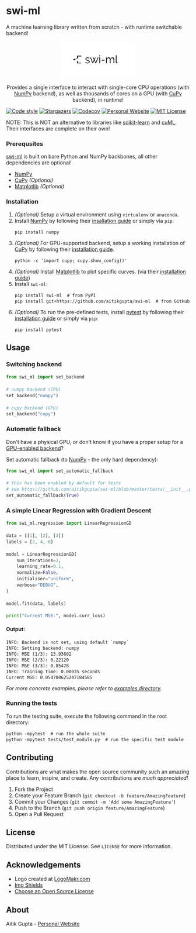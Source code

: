 # swi-ml
A machine learning library written from scratch - with runtime switchable backend!
<p align="center">
  <a href="https://github.com/aitikgupta/swi-ml">
    <img src="logo/swi-ml.png" alt="Logo" width="200" height="100">
  </a>
  <p align="center">
    Provides a single interface to interact with single-core CPU operations (with <a href="https://numpy.org/">NumPy</a> backend), as well as thousands of cores on a GPU (with <a href="https://cupy.dev/">CuPy</a> backend), in runtime!
  </p>
</p>

[![Code style][black-shield]][black-url]
[![Stargazers][stars-shield]][stars-url]
[![Codecov][codecov-shield]][codecov-url]
[![Personal Website][website-shield]][website-url]
[![MIT License][license-shield]][license-url]

NOTE: This is NOT an alternative to libraries like [scikit-learn](https://scikit-learn.org/) and [cuML](https://docs.rapids.ai/api/cuml/stable/). Their interfaces are complete on their own!


### Prerequsites

[swi-ml](https://github.com/aitikgupta/swi-ml) is built on bare Python and NumPy backbones, all other dependencies are optional!
* [NumPy](https://numpy.org/)
* [CuPy](https://cupy.dev/) _(Optional)_
* [Matplotlib](https://matplotlib.org) _(Optional)_

### Installation

1. _(Optional)_ Setup a virtual environment using `virtualenv` or `anaconda`.
2. Install [NumPy](https://numpy.org/) by following their [insallation guide](https://numpy.org/install/) or simply via `pip`:
    ```console
    pip install numpy
    ```
3. _(Optional)_ For GPU-supported backend, setup a working installation of [CuPy](https://cupy.dev/) by following their [installation guide](https://docs.cupy.dev/en/stable/install.html#install-cupy).
    ```console
    python -c 'import cupy; cupy.show_config()'
    ```
4. _(Optional)_ Install [Matplotlib](https://matplotlib.org) to plot specific curves. (via their [installation guide](https://matplotlib.org/users/installing.html))
5. Install `swi-ml`:
   ```console
   pip install swi-ml  # from PyPI
   pip install git+https://github.com/aitikgupta/swi-ml  # from GitHub
   ```
6. _(Optional)_ To run the pre-defined tests, install [pytest](https://docs.pytest.org/en/stable/) by following their [installation guide](https://docs.pytest.org/en/stable/getting-started.html) or simply via `pip`:
   ```console
   pip install pytest
   ```

## Usage

### Switching backend
```python
from swi_ml import set_backend

# numpy backend (CPU)
set_backend("numpy")

# cupy backend (GPU)
set_backend("cupy")
```

### Automatic fallback
Don't have a physical GPU, or don't know if you have a proper setup for a [GPU-enabled backend](https://github.com/aitikgupta/swi-ml#installation)?

Set automatic fallback (to [NumPy](https://github.com/aitikgupta/swi-ml#installation) - the only hard dependency):
```python
from swi_ml import set_automatic_fallback

# this has been enabled by default for tests
# see https://github.com/aitikgupta/swi-ml/blob/master/tests/__init__.py
set_automatic_fallback(True)
```

### A simple Linear Regression with Gradient Descent
```python
from swi_ml.regression import LinearRegressionGD

data = [[1], [2], [3]]
labels = [2, 4, 6]

model = LinearRegressionGD(
    num_iterations=3,
    learning_rate=0.1,
    normalize=False,
    initialiser="uniform",
    verbose="DEBUG",
)

model.fit(data, labels)

print("Current MSE:", model.curr_loss)
```

#### Output:
```console
INFO: Backend is not set, using default `numpy`
INFO: Setting backend: numpy
INFO: MSE (1/3): 13.93602
INFO: MSE (2/3): 0.22120
INFO: MSE (3/3): 0.05478
INFO: Training time: 0.00035 seconds
Current MSE: 0.054780625247184585
```

_For more concrete examples, please refer to [examples directory](https://github.com/aitikgupta/swi-ml/tree/master/examples)._

### Running the tests

To run the testing suite, execute the following command in the root directory:
```console
python -mpytest  # run the whole suite
python -mpytest tests/test_module.py  # run the specific test module
```

## Contributing

Contributions are what makes the open source community such an amazing place to learn, inspire, and create. Any contributions are _much appreciated!_

1. Fork the Project
2. Create your Feature Branch (`git checkout -b feature/AmazingFeature`)
3. Commit your Changes (`git commit -m 'Add some AmazingFeature'`)
4. Push to the Branch (`git push origin feature/AmazingFeature`)
5. Open a Pull Request

## License

Distributed under the MIT License. See `LICENSE` for more information.


## Acknowledgements

* Logo created at [LogoMakr.com](https://logomakr.com/9smwTn)
* [Img Shields](https://shields.io)
* [Choose an Open Source License](https://choosealicense.com)

## About

Aitik Gupta - [Personal Website](aitikgupta.github.io)

[black-shield]: https://img.shields.io/badge/code%20style-black-000000.svg?style=flat-square
[black-url]: https://github.com/psf/black
[contributors-shield]: https://img.shields.io/github/contributors/aitikgupta/swi-ml.svg?style=flat-square
[contributors-url]: https://github.com/aitikgupta/swi-ml/graphs/contributors
[codecov-shield]: https://img.shields.io/codecov/c/gh/aitikgupta/swi-ml?style=flat-square
[codecov-url]: https://codecov.io/gh/aitikgupta/swi-ml
[forks-shield]: https://img.shields.io/github/forks/aitikgupta/swi-ml.svg?style=flat-square
[forks-url]: https://github.com/aitikgupta/swi-ml/network/members
[stars-shield]: https://img.shields.io/github/stars/aitikgupta/swi-ml.svg?style=flat-square
[stars-url]: https://github.com/aitikgupta/swi-ml/stargazers
[issues-shield]: https://img.shields.io/github/issues/aitikgupta/swi-ml.svg?style=flat-square
[issues-url]: https://github.com/aitikgupta/swi-ml/issues
[license-shield]: https://img.shields.io/github/license/aitikgupta/swi-ml.svg?style=flat-square
[license-url]: https://github.com/aitikgupta/swi-ml/blob/master/LICENSE
[linkedin-shield]: https://img.shields.io/badge/-LinkedIn-black.svg?style=flat-square&logo=linkedin&colorB=555
[linkedin-url]: https://linkedin.com/in/aitik-gupta
[product-screenshot]: images/screenshot.png
[website-shield]: https://img.shields.io/badge/website-aitikgupta.ml-blue?style=flat-square
[website-url]: https://aitikgupta.github.io/